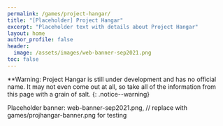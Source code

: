 ```yaml
---
permalink: /games/project-hangar/
title: "[Placeholder] Project Hangar"
excerpt: "Placeholder text with details about Project Hangar"
layout: home
author_profile: false
header:
  image: /assets/images/web-banner-sep2021.png
toc: false
---
```


**Warning: Project Hangar is still under development and has no official name. It may not even come out at all, so take all of the information from this page with a grain of salt. {: .notice--warning}

Placeholder banner: web-banner-sep2021.png, // replace with games/projhangar-banner.png for testing

